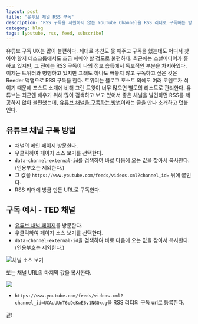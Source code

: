 ```yaml
---
layout: post
title: "유투브 채널 RSS 구독"
description: "RSS 구독을 지원하지 않는 YouTube Channel을 RSS 리더로 구독하는 방법을 예시와 함께 소개한다"
category: blog
tags: [youtube, rss, feed, subscribe]
---
```


유튜브 구독 UX는 많이 불편하다. 제대로 추천도 못 해주고 구독을 했는데도 어디서 찾아야 할지 데스크톱에서도 조금 헤매야 할 정도로 불편하다. 최근에는 소셜미디어가 흥하고 있지만, 그 전에는 RSS 구독이 나의 정보 습득에서 독보적인 부분을 차지하였다. 이제는 트위터와 병행하고 있지만 그래도 하나도 빼놓지 않고 구독하고 싶은 것은 Reeder 맥앱으로 RSS 구독을 한다. 트위터는 블로그 포스트 외에도 여러 코멘트가 섞이기 때문에 포스트 소개에 비해 그런 트윗이 너무 많으면 별도의 리스트로 관리한다. 유튜브는 최근엔 배우기 위해 많이 검색하고 보고 있어서 좋은 채널을 발견하면 RSS를 제공하지 않아 불편했는데, [유튜브 채널을 구독하는 방법](http://www.makeuseof.com/tag/how-to-create-an-rss-feed-for-any-youtube-channel/)이라는 글을 만나 소개하고 덧붙인다.

## 유튜브 채널 구독 방법

* 채널의 메인 페이지 방문한다.
* 우클릭하여 페이지 소스 보기를 선택한다.
* `data-channel-external-id`를 검색하여 바로 다음에 오는 값을 찾아서 복사한다.(인용부호는 제외한다.)
* 그 값을 `https://www.youtube.com/feeds/videos.xml?channel_id=` 뒤에 붙인다.
* RSS 리더에 방금 만든 URL로 구독한다.

## 구독 예시 - TED 채널

* [유튜브 채널 페이지](https://www.youtube.com/channel/UCAuUUnT6oDeKwE6v1NGQxug)를 방문한다.
* 우클릭하여 페이지 소스 보기를 선택한다.
* `data-channel-external-id`을 검색하여 바로 다음에 오는 값을 찾아서 복사한다.(인용부호는 제외한다.)

![채널 소스 보기](TED-YouTube-channel-src-view.jpg)

또는 채널 URL의 마지막 값을 복사한다.

![](TED-YouTube-channel.jpg)

* `https://www.youtube.com/feeds/videos.xml?channel_id=UCAuUUnT6oDeKwE6v1NGQxug`을 RSS 리더의 구독 url로 등록한다.

끝!

